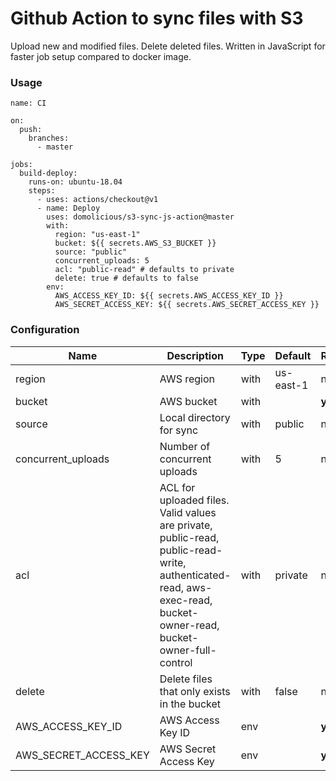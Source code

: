 # Github Action to sync files with S3

Upload new and modified files. Delete deleted files. Written in JavaScript for faster job setup compared to docker image.

### Usage

```
name: CI

on:
  push:
    branches:
      - master

jobs:
  build-deploy:
    runs-on: ubuntu-18.04
    steps:
      - uses: actions/checkout@v1
      - name: Deploy
        uses: domolicious/s3-sync-js-action@master
        with:
          region: "us-east-1"
          bucket: ${{ secrets.AWS_S3_BUCKET }}
          source: "public"
          concurrent_uploads: 5
          acl: "public-read" # defaults to private
          delete: true # defaults to false
        env:
          AWS_ACCESS_KEY_ID: ${{ secrets.AWS_ACCESS_KEY_ID }}
          AWS_SECRET_ACCESS_KEY: ${{ secrets.AWS_SECRET_ACCESS_KEY }}
```

### Configuration

|Name|Description|Type|Default|Required|
|----|-----------|----|-------|--------|
|region|AWS region|with|us-east-1|no|
|bucket|AWS bucket|with||**yes**|
|source|Local directory for sync|with|public|no|
|concurrent_uploads|Number of concurrent uploads|with|5|no|
|acl|ACL for uploaded files. Valid values are private, public-read, public-read-write, authenticated-read, aws-exec-read, bucket-owner-read, bucket-owner-full-control |with|private|no|
|delete|Delete files that only exists in the bucket|with|false|no|
|AWS_ACCESS_KEY_ID|AWS Access Key ID|env||**yes**|
|AWS_SECRET_ACCESS_KEY|AWS Secret Access Key|env||**yes**|

